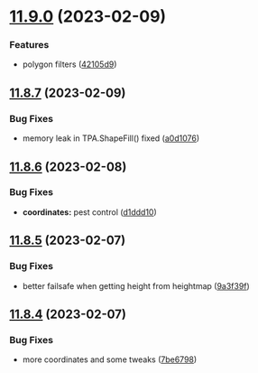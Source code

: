 # [11.9.0](https://github.com/Torwent/WaspLib/compare/v11.8.7...v11.9.0) (2023-02-09)


### Features

* polygon filters ([42105d9](https://github.com/Torwent/WaspLib/commit/42105d9766299301d1aeaa5a14f00af31823948d))



## [11.8.7](https://github.com/Torwent/WaspLib/compare/v11.8.6...v11.8.7) (2023-02-09)


### Bug Fixes

* memory leak in TPA.ShapeFill() fixed ([a0d1076](https://github.com/Torwent/WaspLib/commit/a0d10765c4318a225411ee43b23c597f03d3a9da))



## [11.8.6](https://github.com/Torwent/WaspLib/compare/v11.8.5...v11.8.6) (2023-02-08)


### Bug Fixes

* **coordinates:** pest control ([d1ddd10](https://github.com/Torwent/WaspLib/commit/d1ddd10d403949fc92aca50b7fbc688a36c30f84))



## [11.8.5](https://github.com/Torwent/WaspLib/compare/v11.8.4...v11.8.5) (2023-02-07)


### Bug Fixes

* better failsafe when getting height from heightmap ([9a3f39f](https://github.com/Torwent/WaspLib/commit/9a3f39f4754b4a96011b15f46e7cae8d7fa1fae1))



## [11.8.4](https://github.com/Torwent/WaspLib/compare/v11.8.3...v11.8.4) (2023-02-07)


### Bug Fixes

* more coordinates and some tweaks ([7be6798](https://github.com/Torwent/WaspLib/commit/7be6798da73db8fbfa9d889b6f224202d4169485))



